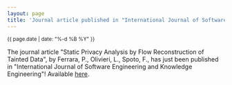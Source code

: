 ```yaml
---
layout: page
title: 'Journal article published in "International Journal of Software Engineering and Knowledge Engineering"'
---
```


<small>{{ page.date | date: "%-d %B %Y" }}</small>

The journal article "Static Privacy Analysis by Flow Reconstruction of Tainted Data", by Ferrara, P., Olivieri, L., Spoto, F., has just been published in "International Journal of Software Engineering and Knowledge Engineering"! Available [here](https://doi.org/10.1142/S0218194021500303).
